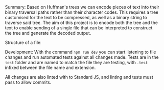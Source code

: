 Summary:
Based on Huffman's trees we can encode pieces of text into their binary traversal paths rather than their character codes. This requires a tree customised for the text to be compressed, as well as a binary string to traverse said tree. The aim of this project is to encode both the tree and the text to enable sending of a single file that can be interpreted to construct the tree and generate the decoded output.

Structure of a file:

Development:
With the command `npm run dev` you can start listening to file changes and run automated tests against all changes made. Tests are in the `test` folder and are named to match the file they are testing, with `.test` infixed between the file name and extension.

All changes are also linted with to Standard JS, and linting and tests must pass to allow commits.
